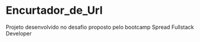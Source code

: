 # Encurtador_de_Url
Projeto desenvolvido no desafio proposto pelo bootcamp Spread Fullstack Developer 
